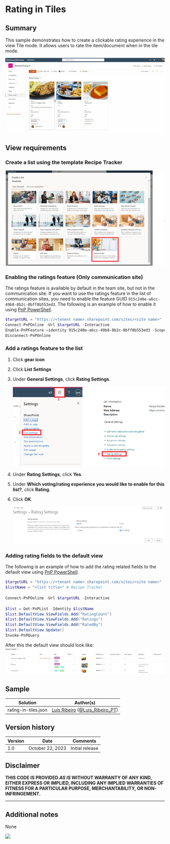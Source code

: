 # Rating in Tiles

## Summary

This sample demonstrates how to create a clickable rating experience in the view Tile mode. It allows users to rate the item/document when in the tile mode. 

![screenshot of the sample](./assets/screenshot.gif)

## View requirements

### Create a list using the template Recipe Tracker
![screenshot of create list](./assets/create-list.png)

### Enabling the ratings feature (Only communication site)
The ratings feature is available by default in the team site, but not in the communication site. If you want to use the ratings feature in the list of communication sites, you need to enable the feature GUID `915c240e-a6cc-49b8-8b2c-0bff8b553ed3`. The following is an example of how to enable it using [PnP PowerShell](https://pnp.github.io/powershell).

``` powershell
$targetURL = "https://<tenent name>.sharepoint.com/sites/<site name>"
Connect-PnPOnline -Url $targetURL -Interactive
Enable-PnPFeature –identity 915c240e-a6cc-49b8-8b2c-0bff8b553ed3 -Scope site
Disconnect-PnPOnline
```

### Add a ratings feature to the list
1. Click **gear icon**
2. Click **List Settings**
3. Under **General Settings**, click **Rating Settings**.

   ![screenshot of how to add the ratings feature](./assets/set-listsettings-rating-1.png)

4. Under **Rating Settings**, click **Yes**.
5. Under **Which voting/rating experience you would like to enable for this list?**, click **Rating**.
6. Click **OK**.

   ![screenshot of how to add the ratings feature](./assets/set-listsettings-rating-2.png)

### Adding rating fields to the default view
The following is an example of how to add the rating related fields to the default view using [PnP PowerShell](https://pnp.github.io/powershell).

``` powershell
$targetURL = "https://<tenant name>.sharepoint.com/sites/<site name>"
$listName = "<list title>" # Recipe Tracker

Connect-PnPOnline -Url $targetURL -Interactive

$list = Get-PnPList -Identity $listName
$list.DefaultView.ViewFields.Add("RatingCount")
$list.DefaultView.ViewFields.Add("Ratings")
$list.DefaultView.ViewFields.Add("RatedBy")
$list.DefaultView.Update()
Invoke-PnPQuery
```
After this the default view should look like:
 ![screenshot list view columns](./assets/view-columns.png)


## Sample

Solution|Author(s)
--------|---------
rating-in-tiles.json | [Luís Ribeiro](https://github.com/luis-ribeiro) ([@Luis_Ribeiro_PT](https://twitter.com/Luis_Ribeiro_PT))

## Version history

Version|Date|Comments
-------|----|--------
1.0|October 22, 2023|Initial release

## Disclaimer

**THIS CODE IS PROVIDED *AS IS* WITHOUT WARRANTY OF ANY KIND, EITHER EXPRESS OR IMPLIED, INCLUDING ANY IMPLIED WARRANTIES OF FITNESS FOR A PARTICULAR PURPOSE, MERCHANTABILITY, OR NON-INFRINGEMENT.**

---

## Additional notes
None

<img src="https://pnptelemetry.azurewebsites.net/list-formatting/view-samples/recent-comments" />
